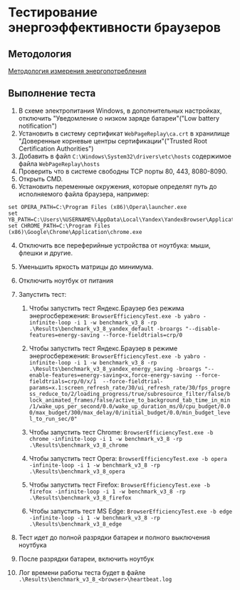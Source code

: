 # Тестирование энергоэффективности браузеров

## Методология

[Методология измерения энергопотребления](METHODOLOGY.md)

## Выполнение теста

1. В схеме электропитания Windows, в дополнительных настройках, отключить "Уведомление о низком заряде батареи"("Low battery notification")
1. Установить в систему сертификат `WebPageReplay\ca.crt` в хранилище "Доверенные корневые центры сертификации"("Trusted Root Certification Authorities")
1. Добавить в файл `C:\Windows\System32\drivers\etc\hosts` содержимое файла `WebPageReplay\hosts`
1. Проверить что в системе свободны TCP порты 80, 443, 8080-8090.
1. Открыть CMD.
1. Установить переменные окружения, которые определят путь до исполняемого файла браузера, например:
```
set OPERA_PATH=C:\Program Files (x86)\Opera\launcher.exe
set YB_PATH=C:\Users\%USERNAME%\AppData\Local\Yandex\YandexBrowser\Application\browser.exe
set CHROME_PATH=C:\Program Files (x86)\Google\Chrome\Application\chrome.exe
```

4. Отключить все переферийные устройства от ноутбука: мыши, флешки и другие.
1. Уменьшить яркость матрицы до минимума.
1. Отключить ноутбук от питания

1. Запустить тест:
   1. Чтобы запустить тест Яндекс.Браузер без режима энергосбережения:
`BrowserEfficiencyTest.exe -b yabro -infinite-loop -i 1 -w benchmark_v3_8 -rp .\Results\benchmark_v3_8_yandex_default -broargs "--disable-features=energy-saving --force-fieldtrials=crp/0`

   1. Чтобы запустить тест Яндекс.Браузер в режиме энергосбережения:
`BrowserEfficiencyTest.exe -b yabro -infinite-loop -i 1 -w benchmark_v3_8 -rp .\Results\benchmark_v3_8_yandex_energy_saving -broargs "--enable-features=energy-saving<x,force-energy-saving --force-fieldtrials=crp/0/x/1  --force-fieldtrial-params=x.1:screen_refresh_rate/30/ui_refresh_rate/30/fps_progress_reduce_to/2/loading_progress/true/subresource_filter/false/block_animated_frames/false/active_to_background_tab_time_in_min/1/wake_ups_per_second/0.0/wake_up_duration_ms/0/cpu_budget/0.00/max_budget/300/max_delay/0/initial_budget/0.0/min_budget_level_to_run_sec/0"`

   1. Чтобы запустить тест Chrome: `BrowserEfficiencyTest.exe -b chrome -infinite-loop -i 1 -w benchmark_v3_8 -rp .\Results\benchmark_v3_8_chrome`

   1. Чтобы запустить тест Opera: `BrowserEfficiencyTest.exe -b opera -infinite-loop -i 1 -w benchmark_v3_8 -rp .\Results\benchmark_v3_8_opera`

   1. Чтобы запустить тест Firefox: `BrowserEfficiencyTest.exe -b firefox -infinite-loop -i 1 -w benchmark_v3_8 -rp .\Results\benchmark_v3_8_firefox`

   1. Чтобы запустить тест MS Edge: `BrowserEfficiencyTest.exe -b edge -infinite-loop -i 1 -w benchmark_v3_8 -rp .\Results\benchmark_v3_8_edge`
   
1. Тест идет до полной разрядки батареи и полного выключения ноутбука
1. После разрядки батареи, включить ноутбук
1. Лог времени работы теста будет в файле `.\Results\benchmark_v3_8_<browser>\heartbeat.log`
